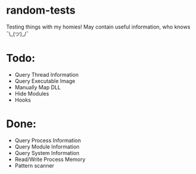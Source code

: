 # random-tests
Testing things with my homies! May contain useful information, who knows ¯\\\_(ツ)\_/¯

# Todo:

- Query Thread Information
- Query Executable Image
- Manually Map DLL
- Hide Modules
- Hooks

# Done:
- Query Process Information
- Query Module Information
- Query System Information
- Read/Write Process Memory
- Pattern scanner
